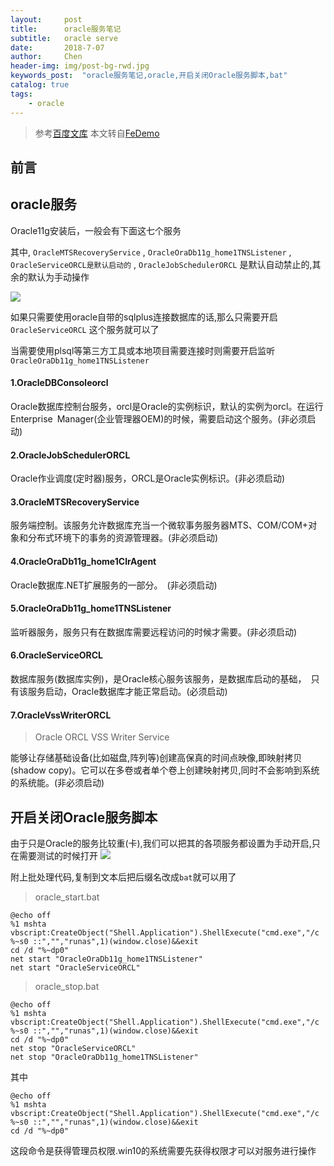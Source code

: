 ```yaml
---
layout:     post
title:      oracle服务笔记
subtitle:   oracle serve
date:       2018-7-07
author:     Chen
header-img: img/post-bg-rwd.jpg
keywords_post:  "oracle服务笔记,oracle,开启关闭Oracle服务脚本,bat"
catalog: true
tags:
    - oracle
---
```

>参考[百度文库](https://wenku.baidu.com/view/5e07d4b076a20029bd642ded.html)
>本文转自[FeDemo](https://fedemo.top/)

## 前言  

## oracle服务

Oracle11g安装后，一般会有下面这七个服务   

其中, `OracleMTSRecoveryService` , `OracleOraDb11g_home1TNSListener` , `OracleServiceORCL是默认启动的` , `OracleJobSchedulerORCL` 是默认自动禁止的,其余的默认为手动操作   

![](https://raw.githubusercontent.com/FeDemo/img_gitalk/master/2018-07-07-oracle-serve/1.png)

如果只需要使用oracle自带的sqlplus连接数据库的话,那么只需要开启 `OracleServiceORCL` 这个服务就可以了   

当需要使用plsql等第三方工具或本地项目需要连接时则需要开启监听 `OracleOraDb11g_home1TNSListener`
#### 1.OracleDBConsoleorcl

Oracle数据库控制台服务，orcl是Oracle的实例标识，默认的实例为orcl。在运行Enterprise Manager(企业管理器OEM)的时候，需要启动这个服务。(非必须启动)

#### 2.OracleJobSchedulerORCL

Oracle作业调度(定时器)服务，ORCL是Oracle实例标识。(非必须启动)

#### 3.OracleMTSRecoveryService

服务端控制。该服务允许数据库充当一个微软事务服务器MTS、COM/COM+对象和分布式环境下的事务的资源管理器。(非必须启动)

#### 4.OracleOraDb11g_home1ClrAgent

Oracle数据库.NET扩展服务的一部分。 (非必须启动)

#### 5.OracleOraDb11g_home1TNSListener

监听器服务，服务只有在数据库需要远程访问的时候才需要。(非必须启动)

#### 6.OracleServiceORCL

数据库服务(数据库实例)，是Oracle核心服务该服务，是数据库启动的基础， 只有该服务启动，Oracle数据库才能正常启动。(必须启动)

#### 7.OracleVssWriterORCL
>Oracle ORCL VSS Writer Service

能够让存储基础设备(比如磁盘,阵列等)创建高保真的时间点映像,即映射拷贝(shadow copy)。它可以在多卷或者单个卷上创建映射拷贝,同时不会影响到系统的系统能。(非必须启动)

## 开启关闭Oracle服务脚本

由于只是Oracle的服务比较重(卡),我们可以把其的各项服务都设置为手动开启,只在需要测试的时候打开
![](https://raw.githubusercontent.com/FeDemo/img_gitalk/master/2018-07-07-oracle-serve/2.png)  

附上批处理代码,复制到文本后把后缀名改成`bat`就可以用了

>oracle_start.bat

```
@echo off  
%1 mshta vbscript:CreateObject("Shell.Application").ShellExecute("cmd.exe","/c %~s0 ::","","runas",1)(window.close)&&exit  
cd /d "%~dp0"  
net start "OracleOraDb11g_home1TNSListener"
net start "OracleServiceORCL"
```

> oracle_stop.bat  

```
@echo off  
%1 mshta vbscript:CreateObject("Shell.Application").ShellExecute("cmd.exe","/c %~s0 ::","","runas",1)(window.close)&&exit  
cd /d "%~dp0"  
net stop "OracleServiceORCL"
net stop "OracleOraDb11g_home1TNSListener"
```

其中
```
@echo off  
%1 mshta vbscript:CreateObject("Shell.Application").ShellExecute("cmd.exe","/c %~s0 ::","","runas",1)(window.close)&&exit  
cd /d "%~dp0"  
```
这段命令是获得管理员权限.win10的系统需要先获得权限才可以对服务进行操作










<br>
